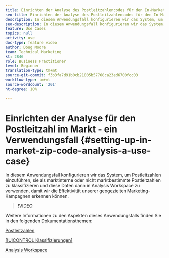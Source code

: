 ```yaml
---
title: Einrichten der Analyse des Postleitzahlencodes für den In-Market - ein Verwendungsfall
seo-title: Einrichten der Analyse des Postleitzahlencodes für den In-Market - ein Verwendungsfall
description: In diesem Anwendungsfall konfigurieren wir das System, um Postleitzahlen einzuführen, sie als marktinterne oder nicht marktbestimmte Postleitzahlen zu klassifizieren und diese Daten dann in Analysis Workspace zu verwenden, damit wir die Effektivität unserer geogezielten Marketing-Kampagnen erkennen können.
seo-description: In diesem Anwendungsfall konfigurieren wir das System, um Postleitzahlen einzuführen, sie als marktinterne oder nicht marktbestimmte Postleitzahlen zu klassifizieren und diese Daten dann in Analysis Workspace zu verwenden, damit wir die Effektivität unserer geogezielten Marketing-Kampagnen erkennen können.
feature: Use Cases
topics: null
activity: use
doc-type: feature video
author: Doug Moore
team: Technical Marketing
kt: 2846
role: Business Practitioner
level: Beginner
translation-type: tm+mt
source-git-commit: f3b3fa7d91b0cb21005b57768ca23ed6700fcc03
workflow-type: tm+mt
source-wordcount: '201'
ht-degree: 10%

---
```



# Einrichten der Analyse für den Postleitzahl im Markt - ein Verwendungsfall {#setting-up-in-market-zip-code-analysis-a-use-case}

In diesem Anwendungsfall konfigurieren wir das System, um Postleitzahlen einzuführen, sie als marktinterne oder nicht marktbestimmte Postleitzahlen zu klassifizieren und diese Daten dann in Analysis Workspace zu verwenden, damit wir die Effektivität unserer geogezielten Marketing-Kampagnen erkennen können.

>[!VIDEO](https://video.tv.adobe.com/v/27052/?quality=12)

Weitere Informationen zu den Aspekten dieses Anwendungsfalls finden Sie in den folgenden Dokumentationsthemen:

[Postleitzahlen](https://marketing.adobe.com/resources/help/en_US/reference/reports_zip.html)

[[!UICONTROL Klassifizierungen]](https://marketing.adobe.com/resources/help/de_DE/reference/classifications.html)

[Analysis Workspace](https://marketing.adobe.com/resources/help/de_DE/analytics/analysis-workspace/analysis-workspace-features.html)

